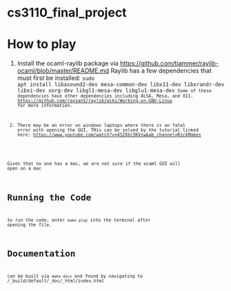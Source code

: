 # cs3110_final_project
# How to play
1. Install the ocaml-raylib package via 
https://github.com/tjammer/raylib-ocaml/blob/master/README.md
Raylib has a few dependencies that must first be installed:
<code>sudo apt install libasound2-dev mesa-common-dev libx11-dev libxrandr-dev libxi-dev xorg-dev libgl1-mesa-dev libglu1-mesa-dev<code>
Some of these dependencies have other dependencies including ALSA, Mesa, and X11.
https://github.com/raysan5/raylib/wiki/Working-on-GNU-Linux for more information.

2. There may be an error on windows laptops where there is an fatal error with opening the GUI. THis can be solved by the tutorial linked here: 
https://www.youtube.com/watch?v=4SZXbl9KVsw&ab_channel=RickMakes

Given that no one has a mac, we are not sure if the ocaml GUI will open on a mac

# Running the Code
to run the code, enter 
<code>make play</code>
into the terminal after opening the file.

# Documentation
can be built via
<code>make docs</code>
and found by navigating to /_build/default/_doc/_html/index.html